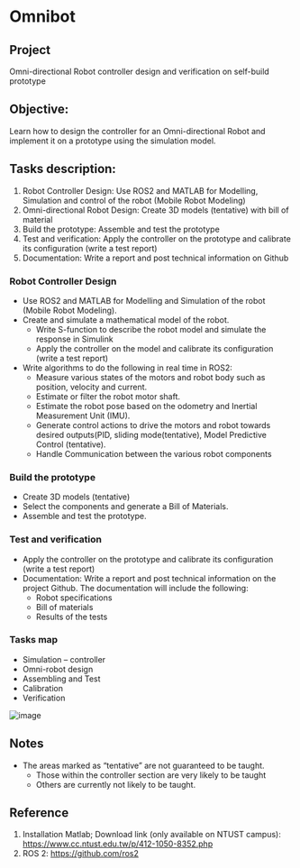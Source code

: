 # Omnibot
## Project
Omni-directional Robot controller design and verification on self-build prototype
## Objective: 
Learn how to design the controller for an Omni-directional Robot and implement it on a prototype using the simulation model. 
## Tasks description:
1. Robot Controller Design: Use ROS2 and MATLAB for Modelling, Simulation and control of the robot (Mobile Robot Modeling)
2. Omni-directional Robot Design: Create 3D models (tentative) with bill of material
3. Build the prototype: Assemble and test the prototype
4. Test and verification: Apply the controller on the prototype and calibrate its configuration (write a test report)
5. Documentation: Write a report and post technical information on Github
### Robot Controller Design
- Use ROS2 and MATLAB for Modelling and Simulation of the robot (Mobile Robot Modeling).
- Create and simulate a mathematical model of the robot.
  - Write S-function to describe the robot model and simulate the response in Simulink
  - Apply the controller on the model and calibrate its configuration (write a test report) 
- Write algorithms to do the following in real time in ROS2:
  - Measure various states of the motors and robot body such as position, velocity and current. 
  - Estimate or filter the robot motor shaft.
  - Estimate the robot pose based on the odometry and Inertial Measurement Unit (IMU).
  - Generate control actions to drive the motors and robot towards desired outputs(PID, sliding mode(tentative), Model Predictive Control (tentative).
  - Handle Communication between the various robot components
### Build the prototype
- Create 3D models (tentative)
- Select the components and generate a Bill of Materials.
- Assemble and test the prototype.
### Test and verification
- Apply the controller on the prototype and calibrate its configuration (write a test report)
- Documentation: Write a report and post technical information on the project Github. The documentation will include the following:
  - Robot specifications
  - Bill of materials
  - Results of the tests
### Tasks map 
- Simulation – controller 
- Omni-robot design
- Assembling and Test 
- Calibration
- Verification


![image](https://github.com/iiotntust/Omnibot/assets/56021651/499e18c3-785c-474d-bdde-22ca7f4a7866)

## Notes
- The areas marked as “tentative” are not guaranteed to be taught. 
  - Those within the controller section are very likely to be taught
  - Others are currently not likely to be taught.

## Reference
1. Installation Matlab;
Download link (only available on NTUST campus): https://www.cc.ntust.edu.tw/p/412-1050-8352.php
2. ROS 2: https://github.com/ros2
